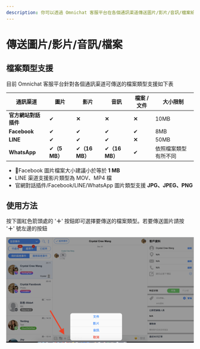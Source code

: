 ```yaml
---
description: 你可以透過 Omnichat 客服平台在各個通訊渠道傳送圖片/影片/音訊/檔案給你的客人，讓溝通更加便利
---
```


# 傳送圖片/影片/音訊/檔案

## 檔案類型支援

目前 Omnichat 客服平台針對各個通訊渠道可傳送的檔案類型支援如下表

| 通訊渠道         | 圖片          | 影片           | 音訊           | 檔案 / 文件 | 大小限制       |
| ------------ | ----------- | ------------ | ------------ | ------- | ---------- |
| **官方網站對話插件** | ✔           | **✕**        | **✕**        | **✕**   | 10MB       |
| **Facebook** | ✔           | ✔            | ✔            | ✔       | 8MB        |
| **LINE**     | ✔           | ✔            | ✔            | **✕**   | 50MB       |
| **WhatsApp** | ✔**（5 MB）** | ✔**（16 MB）** | ✔**（16 MB）** | ✔       | 依照檔案類型有所不同 |



* Facebook 圖片檔案大小建議小於等於 **1 MB**
* LINE 渠道支援影片類型為 MOV、MP4 檔
* 官網對話插件/Facebook/LINE/WhatsApp 圖片類型支援 **JPG、JPEG、PNG**

## 使用方法

按下圖紅色箭頭處的 '**＋**' 按鈕即可選擇要傳送的檔案類型。若要傳送圖片請按 '**＋**' 號左邊的按鈕

![](<../../.gitbook/assets/image (158).png>)
